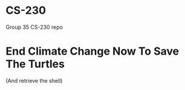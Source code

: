 # CS-230
Group 35 CS-230 repo

# End Climate Change Now To Save The Turtles
(And retrieve the shell)
